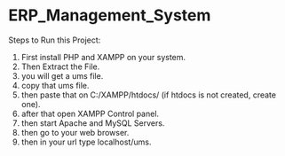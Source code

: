 # ERP_Management_System

Steps to Run this Project:

1. First install PHP and XAMPP on your system.
2. Then Extract the File.
3. you will get a ums file.
4. copy that ums file.
5. then paste that on C:/XAMPP/htdocs/ (if htdocs is not created, create one).
6. after that open XAMPP Control panel.
7. then start Apache and MySQL Servers.
8. then go to your web browser.
9. then in your url type localhost/ums.
